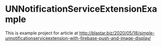 # UNNotificationServiceExtensionExample

This is example project for article at http://blastar.biz/2020/05/18/simple-unnotificationserviceextension-with-firebase-push-and-image-display/
